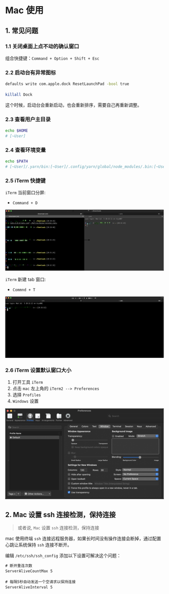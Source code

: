 # Mac 使用

## 1. 常见问题

### 1.1 关闭桌面上点不动的确认窗口

组合快捷键：`Command + Option + Shift + Esc`

### 2.2 启动台有异常图标

```bash
defaults write com.apple.dock ResetLaunchPad -bool true

killall Dock
```

这个时候，启动台会重新启动，也会重新排序，需要自己再重新调整。

### 2.3 查看用户主目录

```bash
echo $HOME
# [~User]
```

### 2.4 查看环境变量

```bash
echo $PATH
# [~User]/.yarn/bin:[~User]/.config/yarn/global/node_modules/.bin:[~User]/.nvm/versions/node/v16.14.0/bin:/usr/local/bin:/System/Cryptexes/App/usr/bin:/usr/bin:/bin:/usr/sbin:/sbin:/Library/Apple/usr/bin
```

### 2.5 iTerm 快捷键

`iTerm` 当前窗口分屏:

- `Command + D`

![](./images/001_iTerm当前窗口分屏.png)

`iTerm` 新建 tab 窗口:

- `Commnd + T`

![](./images/002_iTerm新建tab窗口.png)

### 2.6 iTerm 设置默认窗口大小

1. 打开工具 `iTerm`
2. 点击 `mac` 左上角的 `iTerm2 --> Preferences`
3. 选择 `Profiles`
4. `Windows` 设置

![](./images/003_iTerm设置window.png)

## 2. Mac 设置 ssh 连接检测，保持连接

> 或者说, `Mac` 设置 `ssh` 连接检测，保持连接

mac 使用终端 `ssh` 连接远程服务器，如果长时间没有操作连接会断掉，通过配置心跳让系统保持 `ssh` 连接不断开。

编辑 `/etc/ssh/ssh_config` 添加以下设置可解决这个问题：

```txt
# 断开重连次数
ServerAliveCountMax 5

# 每隔5秒自动发送一个空请求以保持连接
ServerAliveInterval 5
```
